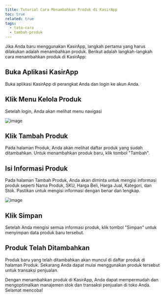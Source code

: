 ```yaml
---
title: Tutorial Cara Menambahkan Produk di KasirApp
toc: true
related: true
tags:
  - tata-cara
  - tambah-produk
---
```


Jika Anda baru menggunakan KasirApp, langkah pertama yang harus dilakukan adalah menambahkan produk. Berikut adalah langkah-langkah cara menambahkan produk di KasirApp:

## Buka Aplikasi KasirApp

Buka aplikasi KasirApp di perangkat Anda dan login ke akun Anda.

## Klik Menu Kelola Produk

Setelah login, Anda akan melihat menu navigasi

![image](https://user-images.githubusercontent.com/21150538/226195294-421654e9-5de5-4db9-bcc0-a9fa9e83356d.png)


## Klik Tambah Produk

Pada halaman Produk, Anda akan melihat daftar produk yang sudah ditambahkan. Untuk menambahkan produk baru, klik tombol "Tambah".

## Isi Informasi Produk

Pada halaman Tambah Produk, Anda akan diminta untuk mengisi informasi produk seperti Nama Produk, SKU, Harga Beli, Harga Jual, Kategori, dan Stok. Pastikan untuk mengisi informasi dengan benar dan lengkap.

![image](https://user-images.githubusercontent.com/21150538/226195342-92e6ada2-05fc-4759-9c3b-79c9a6343ff3.png)

## Klik Simpan

Setelah Anda mengisi semua informasi produk, klik tombol "Simpan" untuk menyimpan data produk baru tersebut.

## Produk Telah Ditambahkan

Produk baru yang telah ditambahkan akan muncul di daftar produk di halaman Produk. Sekarang Anda dapat mulai menggunakan produk tersebut untuk transaksi penjualan.

Dengan menambahkan produk di KasirApp, Anda dapat mempermudah dan mengoptimalkan manajemen stok dan transaksi penjualan di toko Anda. Selamat mencoba!
